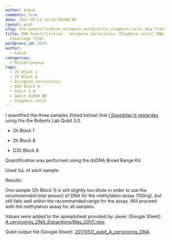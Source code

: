 ```yaml
---
author: kubu4
comments: true
date: 2017-05-11 14:25:58+00:00
layout: post
slug: dna-quantification-acropora-cervicornis-staghorn-coral-dna-from-javier-casariego-fiu-2
title: DNA Quantification - Acropora cervicornis (Staghorn coral) DNA from Javier
  Casariego (FIU)
wordpress_id: 2578
author:
  - kubu4
categories:
  - Miscellaneous
tags:
  - 2h Block 1
  - 2h Block 8
  - Acropora cervicornis
  - D35 Block 8
  - Qubit 3.0
  - Qubit dsDNA BR
  - Staghorn coral
---
```


I quantified the three samples (listed below) that [I SpeedVac'd yesterday](http://onsnetwork.org/kubu4/2017/05/10/dna-concentration-acropora-cervicornis-staghorn-coral-dna-from-javier-casariego-fiu/) using the the Roberts Lab Qubit 3.0.




    
  * 2h Block 1

    
  * 2h Block 8

    
  * D35 Block 8



Quantification was performed using the dsDNA Broad Range Kit.

Used 1uL of each sample.

Results:

One sample (2h Block 1) is still slightly too dilute in order to use the _recommended_ total amount of DNA for the methylation assay (100ng), but still falls well within the recommended range for the assay. Will proceed with the methylation assay for all samples.

Values were added to the spreadsheet provided by Javier (Google Sheet): [A.cervicornis_DNA_Extractions(May_2017).xlsx](https://docs.google.com/spreadsheets/d/1VOZI7LkzBx6tm0RsQQicRNOCKMf83wZb4CMWcdukXgQ/edit?usp=sharing)



Qubit output file (Google Sheet): [20170511_qubit_A_cervicornis_DNA](https://docs.google.com/spreadsheets/d/1tFWB1lCO0bSAb7TPxcgVvtGVO5jL5vY3uhytjIgLMbw/edit?usp=sharing)
